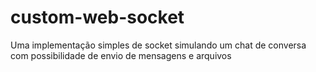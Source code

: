 # custom-web-socket
 Uma implementação simples de socket simulando um chat de conversa com possibilidade de envio de mensagens e arquivos
